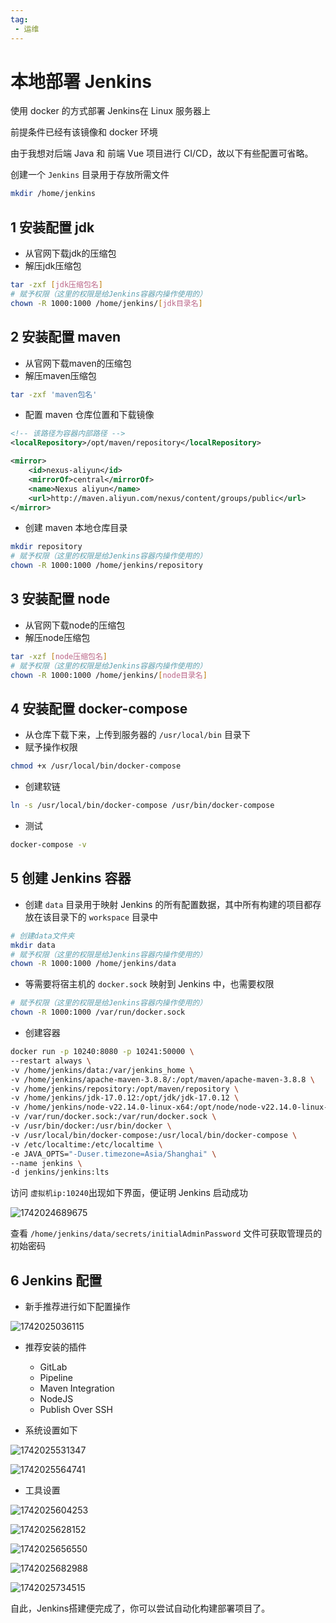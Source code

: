 ```yaml
---
tag:
 - 运维
---
```


# 本地部署 Jenkins

使用 docker 的方式部署 Jenkins在 Linux 服务器上

前提条件已经有该镜像和 docker 环境

由于我想对后端 Java 和 前端 Vue 项目进行 CI/CD，故以下有些配置可省略。

创建一个 `Jenkins` 目录用于存放所需文件

```bash
mkdir /home/jenkins
```

## 1 安装配置 jdk

+ 从官网下载jdk的压缩包
+ 解压jdk压缩包

```bash
tar -zxf [jdk压缩包名]
# 赋予权限（这里的权限是给Jenkins容器内操作使用的）
chown -R 1000:1000 /home/jenkins/[jdk目录名]
```

## 2 安装配置 maven

- 从官网下载maven的压缩包
- 解压maven压缩包

```bash
tar -zxf 'maven包名'
```

+ 配置 maven 仓库位置和下载镜像

```xml
<!-- 该路径为容器内部路径 -->
<localRepository>/opt/maven/repository</localRepository>

<mirror>
    <id>nexus-aliyun</id>
    <mirrorOf>central</mirrorOf>
    <name>Nexus aliyun</name>
    <url>http://maven.aliyun.com/nexus/content/groups/public</url>
</mirror>
```

+ 创建 maven 本地仓库目录

```bash
mkdir repository
# 赋予权限（这里的权限是给Jenkins容器内操作使用的）
chown -R 1000:1000 /home/jenkins/repository
```

## 3 安装配置 node

- 从官网下载node的压缩包
- 解压node压缩包

```bash
tar -xzf [node压缩包名]
# 赋予权限（这里的权限是给Jenkins容器内操作使用的）
chown -R 1000:1000 /home/jenkins/[node目录名]
```

## 4 安装配置 docker-compose

+ 从仓库下载下来，上传到服务器的 `/usr/local/bin` 目录下
+ 赋予操作权限

```bash
chmod +x /usr/local/bin/docker-compose
```

+ 创建软链

```bash
ln -s /usr/local/bin/docker-compose /usr/bin/docker-compose
```

+ 测试

```bash
docker-compose -v
```

## 5 创建 Jenkins 容器

+ 创建 `data` 目录用于映射 Jenkins 的所有配置数据，其中所有构建的项目都存放在该目录下的 `workspace` 目录中

```bash
# 创建data文件夹
mkdir data
# 赋予权限（这里的权限是给Jenkins容器内操作使用的）
chown -R 1000:1000 /home/jenkins/data
```

+ 等需要将宿主机的 `docker.sock` 映射到 Jenkins 中，也需要权限

```bash
# 赋予权限（这里的权限是给Jenkins容器内操作使用的）
chown -R 1000:1000 /var/run/docker.sock
```

+ 创建容器

```bash
docker run -p 10240:8080 -p 10241:50000 \
--restart always \
-v /home/jenkins/data:/var/jenkins_home \
-v /home/jenkins/apache-maven-3.8.8/:/opt/maven/apache-maven-3.8.8 \
-v /home/jenkins/repository:/opt/maven/repository \
-v /home/jenkins/jdk-17.0.12:/opt/jdk/jdk-17.0.12 \
-v /home/jenkins/node-v22.14.0-linux-x64:/opt/node/node-v22.14.0-linux-x64 \
-v /var/run/docker.sock:/var/run/docker.sock \
-v /usr/bin/docker:/usr/bin/docker \
-v /usr/local/bin/docker-compose:/usr/local/bin/docker-compose \
-v /etc/localtime:/etc/localtime \
-e JAVA_OPTS="-Duser.timezone=Asia/Shanghai" \
--name jenkins \
-d jenkins/jenkins:lts
```

访问 `虚拟机ip:10240`出现如下界面，便证明 Jenkins 启动成功

![1742024689675](images/1742024689675.png)

查看 `/home/jenkins/data/secrets/initialAdminPassword` 文件可获取管理员的初始密码

## 6 Jenkins 配置

+ 新手推荐进行如下配置操作

![1742025036115](images/1742025036115.png)

+ 推荐安装的插件
  + GitLab
  + Pipeline
  + Maven Integration
  + NodeJS
  + Publish Over SSH

+ 系统设置如下

![1742025531347](images/1742025531347.png)

![1742025564741](images/1742025564741.png)

+ 工具设置

![1742025604253](images/1742025604253.png)

![1742025628152](images/1742025628152.png)

![1742025656550](images/1742025656550.png)

![1742025682988](images/1742025682988.png)

![1742025734515](images/1742025734515.png)

自此，Jenkins搭建便完成了，你可以尝试自动化构建部署项目了。